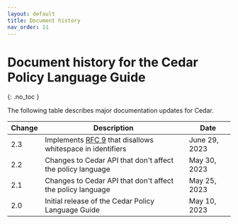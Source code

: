 ```yaml
---
layout: default
title: Document history
nav_order: 11
---
```



# Document history for the Cedar Policy Language Guide<a name="doc-history"></a>
{: .no_toc }

The following table describes major documentation updates for Cedar.

| Change | Description | Date | 
| --- |--- |--- |
| 2.3 | Implements [RFC 9](https://github.com/cedar-policy/rfcs/pull/9) that disallows whitespace in identifiers | June 29, 2023 |
| 2.2 | Changes to Cedar API that don't affect the policy language | May 30, 2023 | 
| 2.1 | Changes to Cedar API that don't affect the policy language | May 25, 2023 | 
| 2.0 | Initial release of the Cedar Policy Language Guide | May 10, 2023 | 
